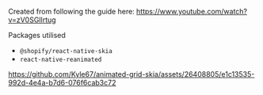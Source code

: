 Created from following the guide here: https://www.youtube.com/watch?v=zV0SGIlrtug

Packages utilised

- `@shopify/react-native-skia`
- `react-native-reanimated`


https://github.com/Kyle67/animated-grid-skia/assets/26408805/e1c13535-992d-4e4a-b7d6-076f6cab3c72

